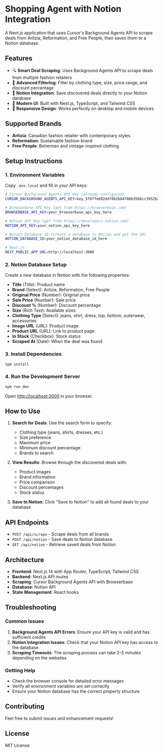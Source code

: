 # Shopping Agent with Notion Integration

A Next.js application that uses Cursor's Background Agents API to scrape deals from Aritzia, Reformation, and Free People, then saves them to a Notion database.

## Features

- 🔍 **Smart Deal Scraping**: Uses Background Agents API to scrape deals from multiple fashion retailers
- 🎯 **Advanced Filtering**: Filter by clothing type, size, price range, and discount percentage
- 📝 **Notion Integration**: Save discovered deals directly to your Notion database
- 🎨 **Modern UI**: Built with Next.js, TypeScript, and Tailwind CSS
- 📱 **Responsive Design**: Works perfectly on desktop and mobile devices

## Supported Brands

- **Aritzia**: Canadian fashion retailer with contemporary styles
- **Reformation**: Sustainable fashion brand
- **Free People**: Bohemian and vintage-inspired clothing

## Setup Instructions

### 1. Environment Variables

Copy `.env.local` and fill in your API keys:

```bash
# Cursor Background Agents API Key (already configured)
CURSOR_BACKGROUND_AGENTS_API_KEY=key_5f8ffe692dd78b2b84788b3568cc3952b23f2088214285b30f4670777ed5bc62

# Browserbase API Key (get from https://browserbase.com)
BROWSERBASE_API_KEY=your_browserbase_api_key_here

# Notion API Key (get from https://developers.notion.com)
NOTION_API_KEY=your_notion_api_key_here

# Notion Database ID (create a database in Notion and get the ID)
NOTION_DATABASE_ID=your_notion_database_id_here

# Next.js
NEXT_PUBLIC_APP_URL=http://localhost:3000
```

### 2. Notion Database Setup

Create a new database in Notion with the following properties:

- **Title** (Title): Product name
- **Brand** (Select): Aritzia, Reformation, Free People
- **Original Price** (Number): Original price
- **Sale Price** (Number): Sale price
- **Discount %** (Number): Discount percentage
- **Size** (Rich Text): Available sizes
- **Clothing Type** (Select): jeans, shirt, dress, top, bottom, outerwear, accessories
- **Image URL** (URL): Product image
- **Product URL** (URL): Link to product page
- **In Stock** (Checkbox): Stock status
- **Scraped At** (Date): When the deal was found

### 3. Install Dependencies

```bash
npm install
```

### 4. Run the Development Server

```bash
npm run dev
```

Open [http://localhost:3000](http://localhost:3000) in your browser.

## How to Use

1. **Search for Deals**: Use the search form to specify:
   - Clothing type (jeans, shirts, dresses, etc.)
   - Size preference
   - Maximum price
   - Minimum discount percentage
   - Brands to search

2. **View Results**: Browse through the discovered deals with:
   - Product images
   - Brand information
   - Price comparison
   - Discount percentages
   - Stock status

3. **Save to Notion**: Click "Save to Notion" to add all found deals to your database

## API Endpoints

- `POST /api/scrape` - Scrape deals from all brands
- `POST /api/notion` - Save deals to Notion database
- `GET /api/notion` - Retrieve saved deals from Notion

## Architecture

- **Frontend**: Next.js 14 with App Router, TypeScript, Tailwind CSS
- **Backend**: Next.js API routes
- **Scraping**: Cursor Background Agents API with Browserbase
- **Database**: Notion API
- **State Management**: React hooks

## Troubleshooting

### Common Issues

1. **Background Agents API Errors**: Ensure your API key is valid and has sufficient credits
2. **Notion Integration Issues**: Check that your Notion API key has access to the database
3. **Scraping Timeouts**: The scraping process can take 2-5 minutes depending on the websites

### Getting Help

- Check the browser console for detailed error messages
- Verify all environment variables are set correctly
- Ensure your Notion database has the correct property structure

## Contributing

Feel free to submit issues and enhancement requests!

## License

MIT License